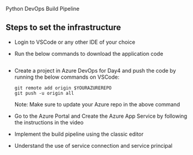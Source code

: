 Python DevOps Build Pipeline

## Steps to set the infrastructure
- Login to VSCode or any other IDE of your choice
- Run the below commands to download the application code
 
  ```
- Create a project in Azure DevOps for Day4 and push the code by running the below commands on VSCode:
  ```
  git remote add origin $YOURAZUREREPO
  git push -u origin all
  ```
  Note: Make sure to update your Azure repo in the above command

- Go to the Azure Portal and Create the Azure App Service by following the instructions in the video

- Implement the build pipeline using the classic editor

- Understand the use of service connection and service principal
